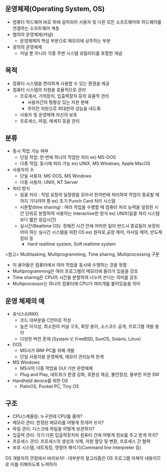 ## 운영체제(Operating System, OS)

- 컴퓨터 하드웨어 바로 위에 설치되어 사용자 및 다른 모든 소프트웨어와 하드웨어를 연결하는 소프트웨어 계층
- 협의의 운영체제(커널)
    - 운영체제의 핵심 부분으로 메모리에 상주하는 부분
- 광의의 운영체제
    - 커널 뿐 아니라 각종 주변 시스템 유틸리티를 포함한 개념

## 목적

- 컴퓨터 시스템을 편리하게 사용할 수 있는 환경을 제공
- 컴퓨터 시스템의 자원을 효율적으로 관리
    - 프로세서, 기억장치, 입출력장치 등의 효율적 관리
        - 사용자간의 형평성 있는 자원 분배
        - 주어진 자원으로 최대한의 성능을 내도록
    - 사용자 및 운영체제 자신의 보호
    - 프로세스, 파일, 메세지 등을 관리

## 분류

- 동시 작업 가능 여부
    - 단일 작업: 한 번에 하나의 작업만 처리 ex) MS-DOS
    - 다중 작업: 동시에 처리 가능 ex) UNIX, MS Windows, Apple MacOS
- 사용자의 수
    - 단일 사용자: MS-DOS, MS Windows
    - 다중 사용자: UNIX, NT Server
- 처리 방식
    - 일괄 처리 : 작업 요청의 일정량을 모아서 한꺼번에 처리하여 작업이 종료될 때까지 기다려야 함 ex) 초기 Punch Card 처리 시스템
    - 시분할(time sharing) : 여러 작업을 수행할 때 컴퓨터 처리 능력을 일정한 시간 단위로 분할하여 사용하는 interactive한 방식 ex) UNIX(일괄 처리 시스템보다 짧은 응답시간)
    - 실시간(Realtime OS): 정해진 시간 안에 어떠한 일이 반드시 종료됨이 보장되어야 하는 실시간 시스템을 위한 OS ex) 원자로,공장 제어, 미사일 제어, 반도체 장비 등
        - Hard realtime system, Soft realtime system

<참고> Multitasking, Multiprogramming, Time sharing, Multiprocessing 구분

- 이 용어들은 컴퓨터에서 여러 작업을 동시에 수행하는 것을 뜻함
- Multiprogramming은 여러 프로그램이 메모리에 올라가 있음을 강조
- Time sharing은 CPU의 시간을 분할하여 나누어 쓴다는 의미를 강조
- Multiprocessor는 하나의 컴퓨터에 CPU가 여러개를 붙어있음을 의미

## 운영 체제의 예

- 유닉스(UNIX)
    - 코드 대부분을 C언어로 작성
    - 높은 이식성, 최소한의 커널 구조, 확장 용이, 소스코드 공개, 프로그램 개발 용이
    - 다양한 버전 존재 (System V, FreeBSD, SunOS, Solaris, Linux)
- DOS
    - MS사가 IBM-PC를 위해 개발
    - 단일 사용자용 운영체제, 메모리 관리능력 한계
- MS Windows
    - MS사의 다중 작업용 GUI 기반 운영체제
    - Plug and Play, 네트워크 환경 강화, 호환성 제공, 불안정성, 풍부한 자원 SW
- Handheld device를 위한 OS
    - PalmOS, Pocket PC, Tiny OS

## 구조

- CPU스케줄링: 누구한테 CPU를 줄까?
- 메모리 관리: 한정된 메모리를 어떻게 쪼개어 쓰지?
- 파일 관리: 디스크에 파일을 어떻게 보관하지?
- 입출력 관리: 각기 다른 입출력장치와 컴퓨터 간에 어떻게 정보를 주고 받게 하지?
- 프로세스 관리: 프로세스의 생성과 삭제, 자원 할당 및 변환, 프로세스 간 협력
- 보호 시스템, 네트워킹, 명령어 해석기(Command line interpreter 등)

OS 개발자의 관점에서 바라보자! : 대부분의 알고리즘은 OS 프로그램 자체의 내용이므로 이를 이해하도록 노력하자
